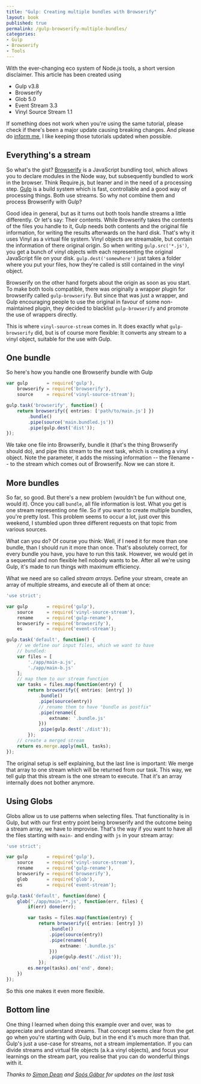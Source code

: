 ```yaml
---
title: "Gulp: Creating multiple bundles with Browserify"
layout: book
published: true
permalink: /gulp-browserify-multiple-bundles/
categories:
- Gulp
- Browserify
- Tools
---
```


With the ever-changing eco system of Node.js tools, a short version disclaimer. This article has been created using

* Gulp v3.8
* Browserify
* Glob 5.0
* Event Stream 3.3
* Vinyl Source Stream 1.1

If something does not work when you're using the same tutorial, please check if there's been a major update causing breaking changes. And please do [inform me](http://twitter.com/ddprrt), I like keeping those tutorials updated when possible.

## Everything's a stream

So what's the gist? [Browserify](http://browserify.org) is a JavaScript bundling tool, which allows you to declare modules in the Node way, but subsequently bundled to work in the browser. Think Require.js, but leaner and in the need of a processing step. [Gulp](http://gulpjs.com) is a build system which is fast, controllable and a good way of processing things. Both use streams. So why not combine them and process Browserify with Gulp?

Good idea in general, but as it turns out both tools handle streams a little differently. Or let's say: Their contents. While Browserify takes the contents of the files you handle to it, Gulp needs both contents and the original file information, for writing the results afterwards on the hard disk. That's why it uses Vinyl as a virtual file system. Vinyl objects are streamable, but contain the information of there original origin. So when writing `gulp.src('*.js')`, you get a bunch of vinyl objects with each representing the original JavaScript file on your disk. `gulp.dest('somewhere')` just takes a folder where you put your files, how they're called is still contained in the vinyl object.

Browserify on the other hand forgets about the origin as soon as you start. To make both tools compatible, there was originally a wrapper plugin for browserify called `gulp-browserify`. But since that was just a wrapper, and Gulp encouraging people to use the original in favour of some non-maintained plugin, they decided to blacklist `gulp-browserify` and promote the use of wrappers directly.

This is where `vinyl-source-stream` comes in. It does exactly what `gulp-browserify` did, but is of course more flexible: It converts any stream to a vinyl object, suitable for the use with Gulp.

## One bundle

So here's how you handle one Browserify bundle with Gulp

```typescript
var gulp       = require('gulp'),
    browserify = require('browserify'),
    source     = require('vinyl-source-stream');

gulp.task('browserify', function() {
    return browserify({ entries: ['path/to/main.js'] })
        .bundle()
        .pipe(source('main.bundled.js'))
        .pipe(gulp.dest('dist'));
});
```

We take one file into Browserify, bundle it (that's the thing Browserify should do), and pipe this stream to the next task, which is creating a vinyl object. Note the parameter, it adds the missing information -- the filename -- to the stream which comes out of Browserify. Now we can store it.

## More bundles

So far, so good. But there's a new problem (wouldn't be fun without one, would it). Once you call `bundle`, all file information is lost. What you get is one stream representing one file. So if you want to create multiple bundles, you're pretty lost. This problem seems to occur a lot, just over this weekend, I stumbled upon three different requests on that topic from various sources.

What can you do? Of course you think: Well, if I need it for more than one bundle, than I should run it more than once. That's absolutely correct, for every bundle you have, you have to run this task. However, we would get in a sequential and non flexible hell nobody wants to be. After all we're using Gulp, it's made to run things with maximum efficiency.

What we need are so called *stream arrays*. Define your stream, create an array of multiple streams, and execute all of them at once:


```typescript
'use strict';

var gulp       = require('gulp'),
    source     = require('vinyl-source-stream'),
    rename     = require('gulp-rename'),
    browserify = require('browserify'),
    es         = require('event-stream');

gulp.task('default', function() {
    // we define our input files, which we want to have
    // bundled:
    var files = [
        './app/main-a.js',
        './app/main-b.js'
    ];
    // map them to our stream function
    var tasks = files.map(function(entry) {
        return browserify({ entries: [entry] })
            .bundle()
            .pipe(source(entry))
            // rename them to have "bundle as postfix"
            .pipe(rename({
                extname: '.bundle.js'
            }))
            .pipe(gulp.dest('./dist'));
        });
    // create a merged stream
    return es.merge.apply(null, tasks);
});
```

The original setup is self explaining, but the last line is important: We merge that array to one stream which will be returned from our task. This way, we tell gulp that this stream is the one stream to execute. That it's an array internally does not bother anymore.

## Using Globs

Globs allow us to use patterns when selecting files. That functionality is in Gulp, but with our first entry point being browserify and the outcome being a stream array, we have to improvise. That's the way if you want to have all the files starting with `main-` and ending with `js` in your stream array:

```typescript
'use strict';

var gulp       = require('gulp'),
    source     = require('vinyl-source-stream'),
    rename     = require('gulp-rename'),
    browserify = require('browserify'),
    glob       = require('glob'),
    es         = require('event-stream');

gulp.task('default', function(done) {
    glob('./app/main-**.js', function(err, files) {
        if(err) done(err);

        var tasks = files.map(function(entry) {
            return browserify({ entries: [entry] })
                .bundle()
                .pipe(source(entry))
                .pipe(rename({
                    extname: '.bundle.js'
                }))
                .pipe(gulp.dest('./dist'));
            });
        es.merge(tasks).on('end', done);
    })
});
```

So this one makes it even more flexible.

## Bottom line

One thing I learned when doing this example over and over, was to appreciate and understand streams. That concept seems clear from the get go when you're starting with Gulp, but in the end it's much more than that. Gulp's just a use-case for streams, not a stream implementation. If you can divide streams and virtual file objects (a.k.a vinyl objects), and focus your learnings on the stream part, you realise that you can do wonderful things with it.

*Thanks to <a href="https://twitter.com/simondean">Simon Dean</a> and <a href="https://twitter.com/blacksonic86">Soós Gábor</a> for updates on the last task*
